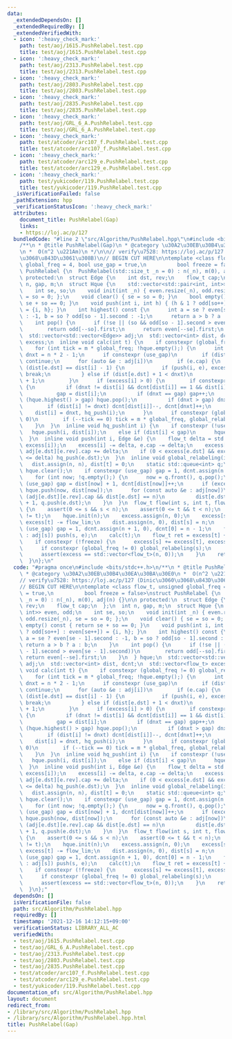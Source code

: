 ```yaml
---
data:
  _extendedDependsOn: []
  _extendedRequiredBy: []
  _extendedVerifiedWith:
  - icon: ':heavy_check_mark:'
    path: test/aoj/1615.PushRelabel.test.cpp
    title: test/aoj/1615.PushRelabel.test.cpp
  - icon: ':heavy_check_mark:'
    path: test/aoj/2313.PushRelabel.test.cpp
    title: test/aoj/2313.PushRelabel.test.cpp
  - icon: ':heavy_check_mark:'
    path: test/aoj/2803.PushRelabel.test.cpp
    title: test/aoj/2803.PushRelabel.test.cpp
  - icon: ':heavy_check_mark:'
    path: test/aoj/2835.PushRelabel.test.cpp
    title: test/aoj/2835.PushRelabel.test.cpp
  - icon: ':heavy_check_mark:'
    path: test/aoj/GRL_6_A.PushRelabel.test.cpp
    title: test/aoj/GRL_6_A.PushRelabel.test.cpp
  - icon: ':heavy_check_mark:'
    path: test/atcoder/arc107_f.PushRelabel.test.cpp
    title: test/atcoder/arc107_f.PushRelabel.test.cpp
  - icon: ':heavy_check_mark:'
    path: test/atcoder/arc129_e.PushRelabel.test.cpp
    title: test/atcoder/arc129_e.PushRelabel.test.cpp
  - icon: ':heavy_check_mark:'
    path: test/yukicoder/119.PushRelabel.test.cpp
    title: test/yukicoder/119.PushRelabel.test.cpp
  _isVerificationFailed: false
  _pathExtension: hpp
  _verificationStatusIcon: ':heavy_check_mark:'
  attributes:
    document_title: PushRelabel(Gap)
    links:
    - https://loj.ac/p/127
  bundledCode: "#line 2 \"src/Algorithm/PushRelabel.hpp\"\n#include <bits/stdc++.h>\n\
    /**\n * @title PushRelabel(Gap)\n * @category \u30A2\u30EB\u30B4\u30EA\u30BA\u30E0\
    \n *  O(n^2 \u221Am)\n */\n\n// verify\u7528: https://loj.ac/p/127 (Dinic\u3060\
    \u3068\u843D\u3061\u308B)\n// BEGIN CUT HERE\n\ntemplate <class flow_t, unsigned\
    \ global_freq = 4, bool use_gap = true,\n          bool freeze = false>\nstruct\
    \ PushRelabel {\n  PushRelabel(std::size_t _n = 0) : n(_n), m(0), adj(n) {}\n\n\
    \ protected:\n  struct Edge {\n    int dst, rev;\n    flow_t cap;\n  };\n  int\
    \ n, gap, m;\n  struct Hque {\n    std::vector<std::pair<int, int>> even, odd;\n\
    \    int se, so;\n    void init(int _n) { even.resize(_n), odd.resize(_n), se\
    \ = so = 0; };\n    void clear() { se = so = 0; }\n    bool empty() const { return\
    \ se + so == 0; }\n    void push(int i, int h) { (h & 1 ? odd[so++] : even[se++])\
    \ = {i, h}; }\n    int highest() const {\n      int a = se ? even[se - 1].second\
    \ : -1, b = so ? odd[so - 1].second : -1;\n      return a > b ? a : b;\n    }\n\
    \    int pop() {\n      if (!se || (so && odd[so - 1].second > even[se - 1].second))\n\
    \        return odd[--so].first;\n      return even[--se].first;\n    }\n  } hque;\n\
    \  std::vector<std::vector<Edge>> adj;\n  std::vector<int> dist, dcnt;\n  std::vector<flow_t>\
    \ excess;\n  inline void calc(int t) {\n    if constexpr (global_freq != 0) global_relabeling(t);\n\
    \    for (int tick = m * global_freq; !hque.empty();) {\n      int i = hque.pop(),\
    \ dnxt = n * 2 - 1;\n      if constexpr (use_gap)\n        if (dist[i] > gap)\
    \ continue;\n      for (auto &e : adj[i])\n        if (e.cap) {\n          if\
    \ (dist[e.dst] == dist[i] - 1) {\n            if (push(i, e), excess[i] == 0)\
    \ break;\n          } else if (dist[e.dst] + 1 < dnxt)\n            dnxt = dist[e.dst]\
    \ + 1;\n        }\n      if (excess[i] > 0) {\n        if constexpr (use_gap)\
    \ {\n          if (dnxt != dist[i] && dcnt[dist[i]] == 1 && dist[i] < gap)\n \
    \           gap = dist[i];\n          if (dnxt == gap) gap++;\n          while\
    \ (hque.highest() > gap) hque.pop();\n          if (dnxt > gap) dnxt = n;\n  \
    \        if (dist[i] != dnxt) dcnt[dist[i]]--, dcnt[dnxt]++;\n        }\n    \
    \    dist[i] = dnxt, hq_push(i);\n      }\n      if constexpr (global_freq !=\
    \ 0)\n        if (--tick == 0) tick = m * global_freq, global_relabeling(t);\n\
    \    }\n  }\n  inline void hq_push(int i) {\n    if constexpr (!use_gap)\n   \
    \   hque.push(i, dist[i]);\n    else if (dist[i] < gap)\n      hque.push(i, dist[i]);\n\
    \  }\n  inline void push(int i, Edge &e) {\n    flow_t delta = std::min(e.cap,\
    \ excess[i]);\n    excess[i] -= delta, e.cap -= delta;\n    excess[e.dst] += delta,\
    \ adj[e.dst][e.rev].cap += delta;\n    if (0 < excess[e.dst] && excess[e.dst]\
    \ <= delta) hq_push(e.dst);\n  }\n  inline void global_relabeling(int t) {\n \
    \   dist.assign(n, n), dist[t] = 0;\n    static std::queue<int> q;\n    q.push(t),\
    \ hque.clear();\n    if constexpr (use_gap) gap = 1, dcnt.assign(n + 1, 0);\n\
    \    for (int now; !q.empty();) {\n      now = q.front(), q.pop();\n      if constexpr\
    \ (use_gap) gap = dist[now] + 1, dcnt[dist[now]]++;\n      if (excess[now] > 0)\
    \ hque.push(now, dist[now]);\n      for (const auto &e : adj[now])\n        if\
    \ (adj[e.dst][e.rev].cap && dist[e.dst] == n)\n          dist[e.dst] = dist[now]\
    \ + 1, q.push(e.dst);\n    }\n  }\n  flow_t flow(int s, int t, flow_t flow_lim)\
    \ {\n    assert(0 <= s && s < n);\n    assert(0 <= t && t < n);\n    assert(s\
    \ != t);\n    hque.init(n);\n    excess.assign(n, 0);\n    excess[s] += flow_lim,\
    \ excess[t] -= flow_lim;\n    dist.assign(n, 0), dist[s] = n;\n    if constexpr\
    \ (use_gap) gap = 1, dcnt.assign(n + 1, 0), dcnt[0] = n - 1;\n    for (auto &e\
    \ : adj[s]) push(s, e);\n    calc(t);\n    flow_t ret = excess[t] + flow_lim;\n\
    \    if constexpr (!freeze) {\n      excess[s] += excess[t], excess[t] = 0;\n\
    \      if constexpr (global_freq != 0) global_relabeling(s);\n      calc(s);\n\
    \      assert(excess == std::vector<flow_t>(n, 0));\n    }\n    return ret;\n\
    \  }\n};\n"
  code: "#pragma once\n#include <bits/stdc++.h>\n/**\n * @title PushRelabel(Gap)\n\
    \ * @category \u30A2\u30EB\u30B4\u30EA\u30BA\u30E0\n *  O(n^2 \u221Am)\n */\n\n\
    // verify\u7528: https://loj.ac/p/127 (Dinic\u3060\u3068\u843D\u3061\u308B)\n\
    // BEGIN CUT HERE\n\ntemplate <class flow_t, unsigned global_freq = 4, bool use_gap\
    \ = true,\n          bool freeze = false>\nstruct PushRelabel {\n  PushRelabel(std::size_t\
    \ _n = 0) : n(_n), m(0), adj(n) {}\n\n protected:\n  struct Edge {\n    int dst,\
    \ rev;\n    flow_t cap;\n  };\n  int n, gap, m;\n  struct Hque {\n    std::vector<std::pair<int,\
    \ int>> even, odd;\n    int se, so;\n    void init(int _n) { even.resize(_n),\
    \ odd.resize(_n), se = so = 0; };\n    void clear() { se = so = 0; }\n    bool\
    \ empty() const { return se + so == 0; }\n    void push(int i, int h) { (h & 1\
    \ ? odd[so++] : even[se++]) = {i, h}; }\n    int highest() const {\n      int\
    \ a = se ? even[se - 1].second : -1, b = so ? odd[so - 1].second : -1;\n     \
    \ return a > b ? a : b;\n    }\n    int pop() {\n      if (!se || (so && odd[so\
    \ - 1].second > even[se - 1].second))\n        return odd[--so].first;\n     \
    \ return even[--se].first;\n    }\n  } hque;\n  std::vector<std::vector<Edge>>\
    \ adj;\n  std::vector<int> dist, dcnt;\n  std::vector<flow_t> excess;\n  inline\
    \ void calc(int t) {\n    if constexpr (global_freq != 0) global_relabeling(t);\n\
    \    for (int tick = m * global_freq; !hque.empty();) {\n      int i = hque.pop(),\
    \ dnxt = n * 2 - 1;\n      if constexpr (use_gap)\n        if (dist[i] > gap)\
    \ continue;\n      for (auto &e : adj[i])\n        if (e.cap) {\n          if\
    \ (dist[e.dst] == dist[i] - 1) {\n            if (push(i, e), excess[i] == 0)\
    \ break;\n          } else if (dist[e.dst] + 1 < dnxt)\n            dnxt = dist[e.dst]\
    \ + 1;\n        }\n      if (excess[i] > 0) {\n        if constexpr (use_gap)\
    \ {\n          if (dnxt != dist[i] && dcnt[dist[i]] == 1 && dist[i] < gap)\n \
    \           gap = dist[i];\n          if (dnxt == gap) gap++;\n          while\
    \ (hque.highest() > gap) hque.pop();\n          if (dnxt > gap) dnxt = n;\n  \
    \        if (dist[i] != dnxt) dcnt[dist[i]]--, dcnt[dnxt]++;\n        }\n    \
    \    dist[i] = dnxt, hq_push(i);\n      }\n      if constexpr (global_freq !=\
    \ 0)\n        if (--tick == 0) tick = m * global_freq, global_relabeling(t);\n\
    \    }\n  }\n  inline void hq_push(int i) {\n    if constexpr (!use_gap)\n   \
    \   hque.push(i, dist[i]);\n    else if (dist[i] < gap)\n      hque.push(i, dist[i]);\n\
    \  }\n  inline void push(int i, Edge &e) {\n    flow_t delta = std::min(e.cap,\
    \ excess[i]);\n    excess[i] -= delta, e.cap -= delta;\n    excess[e.dst] += delta,\
    \ adj[e.dst][e.rev].cap += delta;\n    if (0 < excess[e.dst] && excess[e.dst]\
    \ <= delta) hq_push(e.dst);\n  }\n  inline void global_relabeling(int t) {\n \
    \   dist.assign(n, n), dist[t] = 0;\n    static std::queue<int> q;\n    q.push(t),\
    \ hque.clear();\n    if constexpr (use_gap) gap = 1, dcnt.assign(n + 1, 0);\n\
    \    for (int now; !q.empty();) {\n      now = q.front(), q.pop();\n      if constexpr\
    \ (use_gap) gap = dist[now] + 1, dcnt[dist[now]]++;\n      if (excess[now] > 0)\
    \ hque.push(now, dist[now]);\n      for (const auto &e : adj[now])\n        if\
    \ (adj[e.dst][e.rev].cap && dist[e.dst] == n)\n          dist[e.dst] = dist[now]\
    \ + 1, q.push(e.dst);\n    }\n  }\n  flow_t flow(int s, int t, flow_t flow_lim)\
    \ {\n    assert(0 <= s && s < n);\n    assert(0 <= t && t < n);\n    assert(s\
    \ != t);\n    hque.init(n);\n    excess.assign(n, 0);\n    excess[s] += flow_lim,\
    \ excess[t] -= flow_lim;\n    dist.assign(n, 0), dist[s] = n;\n    if constexpr\
    \ (use_gap) gap = 1, dcnt.assign(n + 1, 0), dcnt[0] = n - 1;\n    for (auto &e\
    \ : adj[s]) push(s, e);\n    calc(t);\n    flow_t ret = excess[t] + flow_lim;\n\
    \    if constexpr (!freeze) {\n      excess[s] += excess[t], excess[t] = 0;\n\
    \      if constexpr (global_freq != 0) global_relabeling(s);\n      calc(s);\n\
    \      assert(excess == std::vector<flow_t>(n, 0));\n    }\n    return ret;\n\
    \  }\n};"
  dependsOn: []
  isVerificationFile: false
  path: src/Algorithm/PushRelabel.hpp
  requiredBy: []
  timestamp: '2021-12-16 14:12:15+09:00'
  verificationStatus: LIBRARY_ALL_AC
  verifiedWith:
  - test/aoj/1615.PushRelabel.test.cpp
  - test/aoj/GRL_6_A.PushRelabel.test.cpp
  - test/aoj/2313.PushRelabel.test.cpp
  - test/aoj/2803.PushRelabel.test.cpp
  - test/aoj/2835.PushRelabel.test.cpp
  - test/atcoder/arc107_f.PushRelabel.test.cpp
  - test/atcoder/arc129_e.PushRelabel.test.cpp
  - test/yukicoder/119.PushRelabel.test.cpp
documentation_of: src/Algorithm/PushRelabel.hpp
layout: document
redirect_from:
- /library/src/Algorithm/PushRelabel.hpp
- /library/src/Algorithm/PushRelabel.hpp.html
title: PushRelabel(Gap)
---
```

